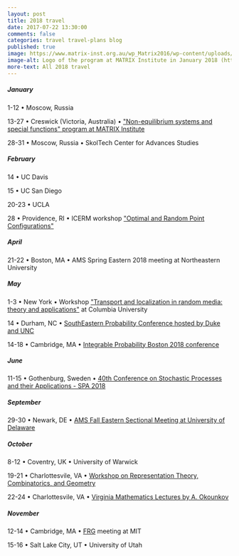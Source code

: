```yaml
---
layout: post
title: 2018 travel
date: 2017-07-22 13:30:00
comments: false
categories: travel travel-plans blog
published: true
image: https://www.matrix-inst.org.au/wp_Matrix2016/wp-content/uploads/2016/04/drawing2cropped.png
image-alt: Logo of the program at MATRIX Institute in January 2018 (https://www.matrix-inst.org.au/events/non-equilibrium-systems-and-special-functions/)
more-text: All 2018 travel
---
```


##### January

1-12 &bull; Moscow, Russia

13-27 &bull; Creswick (Victoria, Australia) &bull; ["Non-equilibrium systems and special functions" program at MATRIX Institute](https://www.matrix-inst.org.au/events/non-equilibrium-systems-and-special-functions/)

28-31 &bull; Moscow, Russia &bull; SkolTech Center for Advances Studies

<!--more-->

##### February

14 &bull; UC Davis

15 &bull; UC San Diego

20-23 &bull; UCLA

28 &bull; Providence, RI &bull; ICERM workshop ["Optimal and Random Point Configurations"](https://icerm.brown.edu/programs/sp-s18/w1/)

<!-- ##### March -->

##### April

21-22 &bull; Boston, MA &bull; AMS Spring Eastern 2018 meeting at Northeastern University

##### May

1-3 &bull; New York &bull; Workshop ["Transport and localization in random media: theory and applications"](http://www.ki-net.umd.edu/content/conf?event_id=843) at Columbia University

14 &bull; Durham, NC &bull; [SouthEastern Probability Conference hosted by Duke and UNC](https://services.math.duke.edu/~rtd/SEPC2018/SEPC2018.html)
 
14-18 &bull; Cambridge, MA &bull; [Integrable Probability Boston 2018 conference](http://frg.int-prob.org/conference2018/)

##### June

11-15 &bull; Gothenburg, Sweden &bull; [40th Conference on Stochastic Processes and their Applications - SPA 2018](http://spa2018.org/)

<!-- ##### July -->

<!-- ##### August -->

##### September

29-30 &bull; Newark, DE &bull; [AMS Fall Eastern Sectional Meeting at University of Delaware](http://www.ams.org/meetings/sectional/2256_program.html)

##### October

8-12  &bull; Coventry, UK  &bull; University of Warwick

19-21 &bull; Charlottesvile, VA &bull; [Workshop on Representation Theory, Combinatorics, and Geometry](http://math.virginia.edu/ims/workshop-fall-2018/)

22-24 &bull; Charlottesvile, VA &bull; [Virginia Mathematics Lectures by A. Okounkov](http://math.virginia.edu/ims/lectures/andrei-okounkov/)

##### November

12-14 &bull; Cambridge, MA &bull; [FRG](http://frg.int-prob.org) meeting at MIT

15-16 &bull; Salt Lake City, UT &bull; University of Utah 


<!-- ##### December -->
